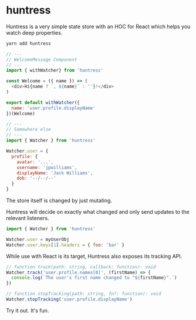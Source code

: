 # huntress

Huntress is a very simple state store with an HOC for React which helps you watch deep properties.

``` sh
yarn add huntress
```

``` js
// ---
// WelcomeMessage Component
// ---
import { withWatcher} from 'huntress'

const Welcome = ({ name }) => (
  <div>Hi{name ? `, ${name}` : ''}!</div>
)

export default withWatcher({
  name: 'user.profile.displayName'
})(Welcome)

// ---
// Somewhere else
// ---
import { Watcher } from 'huntress'

Watcher.user = {
  profile: {
    avatar: '...',
    username: 'jpwilliams',
    displayName: 'Jack Williams',
    dob: '--/--/--'
  }
}
```

The store itself is changed by just mutating.

Huntress will decide on exactly what changed and only send updates to the relevant listeners.

``` js
import { Watcher } from 'huntress'

Watcher.user = myUserObj
Watcher.user.keys[1].headers = { foo: 'bar' }
```

While use with React is its target, Huntress also exposes its tracking API.

``` js
// function track(path: string, callback: function): void
Watcher.track('user.profile.names[0]', (firstName) => {
  console.log(`The user's first name changed to "${firstName}".`)
})

// function stopTracking(path: string, fn?: function): void
Watcher.stopTracking('user.profile.displayName')
```

Try it out. It's fun.
